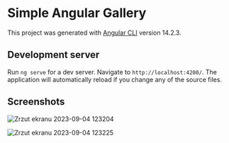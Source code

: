 # Simple Angular Gallery

This project was generated with [Angular CLI](https://github.com/angular/angular-cli) version 14.2.3.

## Development server

Run `ng serve` for a dev server. Navigate to `http://localhost:4200/`. The application will automatically reload if you change any of the source files.

## Screenshots
![Zrzut ekranu 2023-09-04 123204](https://github.com/Adolsik/angular-gallery/assets/75134645/046a2d8e-de94-4106-a864-051b30e19873)

![Zrzut ekranu 2023-09-04 123225](https://github.com/Adolsik/angular-gallery/assets/75134645/e08d0242-a9d9-4037-bb7c-ccbb82f82bf9)

